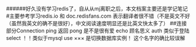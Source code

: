 ######好久没有学习redis了，自从从mj离职之后，本文档案主要还是学记笔记
#主要参考学习redis.io 和 doc.redisfans.com 表示翻译者很不错（不是英文不好（虽然我英文的确不是很好），中文阅读速度明显还是比英文快太多了）
##连接部分Connection
ping 返回 pong   是不是很有爱
echo  顾名思义
auth 类似于登陆
select ！！类似于mysql use ××× 是切换数据库实例！   这个名字的确比较误解
